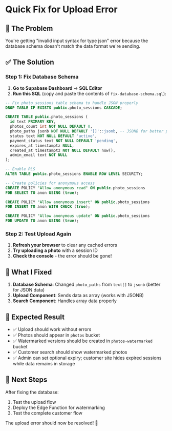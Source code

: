 # Quick Fix for Upload Error

## 🚨 **The Problem**
You're getting "invalid input syntax for type json" error because the database schema doesn't match the data format we're sending.

## ✅ **The Solution**

### **Step 1: Fix Database Schema**

1. **Go to Supabase Dashboard** → **SQL Editor**
2. **Run this SQL** (copy and paste the contents of `fix-database-schema.sql`):

```sql
-- Fix photo_sessions table schema to handle JSON properly
DROP TABLE IF EXISTS public.photo_sessions CASCADE;

CREATE TABLE public.photo_sessions (
  id text PRIMARY KEY,
  photos_count int NOT NULL DEFAULT 0,
  photo_paths jsonb NOT NULL DEFAULT '[]'::jsonb, -- JSONB for better performance
  status text NOT NULL DEFAULT 'active',
  payment_status text NOT NULL DEFAULT 'pending',
  expires_at timestamptz NULL,
  created_at timestamptz NOT NULL DEFAULT now(),
  admin_email text NOT NULL
);

-- Enable RLS
ALTER TABLE public.photo_sessions ENABLE ROW LEVEL SECURITY;

-- Create policies for anonymous access
CREATE POLICY "Allow anonymous read" ON public.photo_sessions
FOR SELECT TO anon USING (true);

CREATE POLICY "Allow anonymous insert" ON public.photo_sessions
FOR INSERT TO anon WITH CHECK (true);

CREATE POLICY "Allow anonymous update" ON public.photo_sessions
FOR UPDATE TO anon USING (true);
```

### **Step 2: Test Upload Again**

1. **Refresh your browser** to clear any cached errors
2. **Try uploading a photo** with a session ID
3. **Check the console** - the error should be gone!

## 🔧 **What I Fixed**

1. **Database Schema**: Changed `photo_paths` from `text[]` to `jsonb` (better for JSON data)
2. **Upload Component**: Sends data as array (works with JSONB)
3. **Search Component**: Handles array data properly

## 🎯 **Expected Result**

- ✅ Upload should work without errors
- ✅ Photos should appear in `photos` bucket
- ✅ Watermarked versions should be created in `photos-watermarked` bucket
- ✅ Customer search should show watermarked photos
- ✅ Admin can set optional expiry; customer site hides expired sessions while data remains in storage

## 🚀 **Next Steps**

After fixing the database:
1. Test the upload flow
2. Deploy the Edge Function for watermarking
3. Test the complete customer flow

The upload error should now be resolved! 🎉
